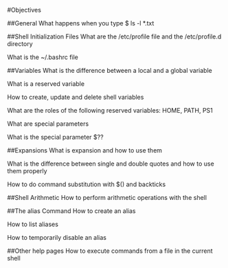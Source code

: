 #Objectives 

##General
What happens when you type $ ls -l *.txt

##Shell Initialization Files
What are the /etc/profile file and the /etc/profile.d directory

What is the ~/.bashrc file

##Variables
What is the difference between a local and a global variable

What is a reserved variable

How to create, update and delete shell variables

What are the roles of the following reserved variables: HOME, PATH, PS1

What are special parameters

What is the special parameter $??

##Expansions
What is expansion and how to use them

What is the difference between single and double quotes and how to use them properly

How to do command substitution with $() and backticks

##Shell Arithmetic
How to perform arithmetic operations with the shell

##The alias Command
How to create an alias

How to list aliases

How to temporarily disable an alias

##Other help pages
How to execute commands from a file in the current shell 
